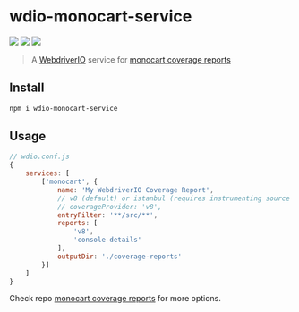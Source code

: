 # wdio-monocart-service
[![](https://img.shields.io/npm/v/wdio-monocart-service)](https://www.npmjs.com/package/wdio-monocart-service)
[![](https://badgen.net/npm/dw/wdio-monocart-service)](https://www.npmjs.com/package/wdio-monocart-service)
![](https://img.shields.io/github/license/cenfun/wdio-monocart-service)


> A [WebdriverIO](https://github.com/webdriverio/webdriverio) service for [monocart coverage reports](https://github.com/cenfun/monocart-coverage-reports)

## Install
```sh
npm i wdio-monocart-service
```

## Usage
```js
// wdio.conf.js
{
    services: [
        ['monocart', {
            name: 'My WebdriverIO Coverage Report',
            // v8 (default) or istanbul (requires instrumenting source code)
            // coverageProvider: 'v8',
            entryFilter: '**/src/**',
            reports: [
                'v8',
                'console-details'
            ],
            outputDir: './coverage-reports'
        }]
    ]
}
```

Check repo [monocart coverage reports](https://github.com/cenfun/monocart-coverage-reports) for more options.